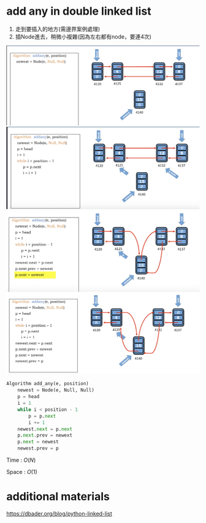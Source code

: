 # add any in double linked list

1. 走到要插入的地方(需邊界案例處理)
2. 插Node進去，稍微小複雜(因為左右都有node，要連4次)

<img src='../assets/125_1.png'></img>
<img src='../assets/125_3.png'></img>
<img src='../assets/125_4.png'></img>
<img src='../assets/125_5.png'></img>

``` Python
Algorithm add_any(e, position)
    newest = Node(e, Null, Null)
    p = head
    i = 1
    while i < position - 1
        p = p.next
        i += 1
    newest.next = p.next
    p.next.prev = newext
    p.next = newest
    newest.prev = p

```

Time : $O(N)$

Space : $O(1)$

# additional materials

https://dbader.org/blog/python-linked-list
